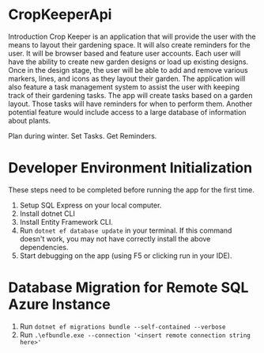 # CropKeeperApi

Introduction
Crop Keeper is an application that will provide the user with the means to layout their gardening space. It will also create reminders for the user. It will be browser based and feature user accounts. Each user will have the ability to create new garden designs or load up existing designs. Once in the design stage, the user will be able to add and remove various markers, lines, and icons as they layout their garden. The application will also feature a task management system to assist the user with keeping track of their gardening tasks. The app will create tasks based on a garden layout. Those tasks will have reminders for when to perform them. Another potential feature would include access to a large database of information about plants.

Plan during winter. Set Tasks. Get Reminders.

# Developer Environment Initialization
These steps need to be completed before running the app for the first time.

1. Setup SQL Express on your local computer.
2. Install dotnet CLI
3. Install Entity Framework CLI.
5. Run `dotnet ef database update` in your terminal. If this command doesn't work, you may not have correctly install the above dependencies. 
6. Start debugging on the app (using F5 or clicking run in your IDE).

# Database Migration for Remote SQL Azure Instance
1. Run `dotnet ef migrations bundle --self-contained --verbose`
2. Run `.\efbundle.exe --connection '<insert remote connection string here>'`